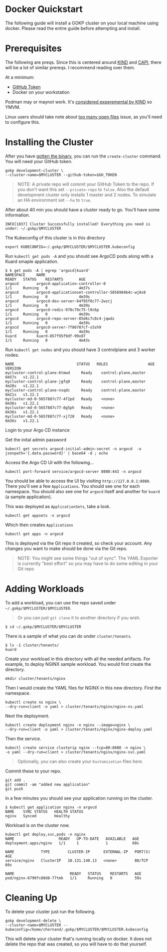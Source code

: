 # Docker Quickstart

The following guide will install a GOKP cluster on your local machine using docker.
Please read the entire guide before attempting and install.

# Prerequisites

The following are preqs. Since this is centered around [KIND](https://kind.sigs.k8s.io/) and [CAPI](https://cluster-api.sigs.k8s.io/), there will be a lot of similar prereqs. I recommend reading over them.

At a minimum:
* [GitHub Token](github-token.md)
* Docker on your workstation

Podman may or maynot work. It's [considered experemental by KIND](https://kind.sigs.k8s.io/docs/user/rootless/#creating-a-kind-cluster-with-rootless-podman) so YMVM.

Linux users should take note about [too many open files](https://kind.sigs.k8s.io/docs/user/known-issues/#pod-errors-due-to-too-many-open-files) issue, as you'll need to configure this.

# Installing the Cluster

After you have [gotten the binary](../README.md#getting-the-binary), you can run the `create-cluster` command. You will need your GitHub token.

```shell
gokp development-cluster \
--cluster-name=$MYCLUSTER --github-token=$GH_TOKEN
```

> NOTE: A private repo will commit your GitHub Token to the repo. If you don't want this set `--private-repo` to `false`. Also
> the default development cluster only installs 1 master and 2 nodes. To simulate an HA environment set `--ha` to `true`.

After about 40 min you should have a cluster ready to go. You'll have some information.

```shell
INFO[1037] Cluster Successfully installed! Everything you need is under: ~/.gokp/$MYCLUSTER
```

The Kubeconfig of this cluster is in this directory

```shell
export KUBECONFIG=~/.gokp/$MYCLUSTER/$MYCLUSTER.kubeconfig
```

Run `kubectl get pods -A` and you should see ArgoCD pods along with a Kuard smaple application.

```
$ k get pods -A | egrep 'argocd|kuard'
NAMESPACE     NAME                                                  READY   STATUS    RESTARTS       AGE
argocd        argocd-application-controller-0                       1/1     Running   0              4m37s
argocd        argocd-applicationset-controller-5856984b4c-wj8s8     1/1     Running   0              4m39s
argocd        argocd-dex-server-64f95f8c77-2wzcj                    1/1     Running   0              4m39s
argocd        argocd-redis-978c79c75-l9c6p                          1/1     Running   0              4m39s
argocd        argocd-repo-server-85d6c7c8c4-jqwdz                   1/1     Running   0              4m39s
argocd        argocd-server-7f86787cf-s5sh9                         1/1     Running   0              4m39s
kuard         kuard-857f95f9df-99x87                                1/1     Running   0              4m43s
```

Run `kubectl get nodes` and you should have 3 controlplane and 3 worker nodes.

```
NAME                            STATUS   ROLES                  AGE     VERSION
mycluster-control-plane-6tmwd     Ready    control-plane,master   6m57s   v1.22.1
mycluster-control-plane-jgfq9     Ready    control-plane,master   4m20s   v1.22.1
mycluster-control-plane-nsqdc     Ready    control-plane,master   6m21s   v1.22.1
mycluster-md-0-5657887c77-4f2pd   Ready    <none>                 6m36s   v1.22.1
mycluster-md-0-5657887c77-8g5ph   Ready    <none>                 6m36s   v1.22.1
mycluster-md-0-5657887c77-xj728   Ready    <none>                 6m36s   v1.22.1
```

Login to your Argo CD instance

Get the inital admin password

```shell
kubectl get secrets argocd-initial-admin-secret -n argocd  -o jsonpath='{.data.password}' | base64 -d ; echo
```

Access the Argo CD UI with the following...

```shell
kubectl port-forward service/argocd-server 8080:443 -n argocd
```

You should be able to access the UI by visiting `http://127.0.0.1:8080`. There you'll see a few `Applications`. You should see one for each namespace. You should also see  one for `argocd` itself and another for `kuard` (a sample application).


This was deployed as `ApplicationSets`, take a look.

```shell
kubectl get appsets -n argocd
```

Which then creates `Applications`

```shell
kubectl get apps -n argocd
```

This is deployed via the Git repo it created, so check your account. Any changes you want to make should be done via the Git repo.

> NOTE: You might see some things "out of sync". The YAML Exporter is currently "best effort" so you may have to do some editing in your Git repo

# Adding Workloads

To add a workload, you can use the repo saved under `~/.gokp/$MYCLUSTER/$MYCLUSTER`.

> Or you can just `git clone` it to another directory if you wish.

```
$ cd ~/.gokp/$MYCLUSTER/$MYCLUSTER
```

There is a sample of what you can do under `cluster/tenants`.

```shell
$ ls -1 cluster/tenants/
kuard
```

Create your workload in this directory with all the needed artifacts.
For example, to deploy NGINX sample workload. You would first create
the directory.

```shell
mkdir cluster/tenants/nginx
```

Then I would create the YAML files for NGINX in this new directory. First the namespace.

```shell
kubectl create ns nginx \
--dry-run=client -o yaml > cluster/tenants/nginx/nginx-ns.yaml
```

Next the deployment.

```shell
kubectl create deployment nginx -n nginx --image=nginx \
--dry-run=client -o yaml > cluster/tenants/nginx/nginx-deploy.yaml
```

Then the service.

```shell
kubectl create service clusterip nginx --tcp=80:8080 -n nginx \
-o yaml --dry-run=client > cluster/tenants/nginx/nginx-svc.yaml
```

> Optionally, you can also create your `Kustomization` files here.

Commit these to your repo.

```shell
git add .
git commit -am "added new application"
git push
```

In a few minutes you should see your application running on the cluster.

```shell
$ kubectl get application nginx -n argocd
NAME    SYNC STATUS   HEALTH STATUS
nginx   Synced        Healthy
```

Workload is on the cluster now.

```shell
kubectl get deploy,svc,pods -n nginx
NAME                    READY   UP-TO-DATE   AVAILABLE   AGE
deployment.apps/nginx   1/1     1            1           60s

NAME            TYPE        CLUSTER-IP      EXTERNAL-IP   PORT(S)   AGE
service/nginx   ClusterIP   10.131.140.13   <none>        80/TCP    60s

NAME                         READY   STATUS    RESTARTS   AGE
pod/nginx-6799fc88d8-77tmk   1/1     Running   0          59s
```

# Cleaning Up

To delete your cluster just run the following.

```shell
gokp development-delete \
--cluster-name=$MYCLUSTER --kubeconfig=/home/chernand/.gokp/$MYCLUSTER/$MYCLUSTER.kubeconfig
```

This will delete your cluster that's running locally on docker. It does not delete the repo that was created, so you will have to do that yourself.
